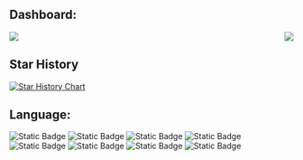 ## Dashboard:
<div style="display: flex; justify-content: space-between;">
    <a>
        <img align="center" src="https://github-readme-stats.vercel.app/api?username=adrokee&count_private=true&include_all_commits=true&show_icons=true&line_height=29" />
    </a>
    <a>
        <img align="center" src="https://github-readme-stats.vercel.app/api/top-langs/?username=adrokee&layout=donut" />
    </a>
</div>

## Star History

<a href="https://star-history.com/#AdrokEe/AutoMaticWorker&Timeline">
 <picture>
   <source media="(prefers-color-scheme: dark)" srcset="https://api.star-history.com/svg?repos=AdrokEe/AutoMaticWorker&type=Timeline&theme=dark" />
   <source media="(prefers-color-scheme: light)" srcset="https://api.star-history.com/svg?repos=AdrokEe/AutoMaticWorker&type=Timeline" />
   <img alt="Star History Chart" src="https://api.star-history.com/svg?repos=AdrokEe/AutoMaticWorker&type=Timeline" />
 </picture>
</a>

<br/>

## Language:
![Static Badge](https://img.shields.io/badge/python-%23282C34?style=for-the-badge&logo=python&labelColor=%23282C34&color=%233776AB)  ![Static Badge](https://img.shields.io/badge/java-%23282C34?style=for-the-badge&logo=coffeescript&labelColor=%23282C34&color=%230066CC)  ![Static Badge](https://img.shields.io/badge/golang-%23282C34?style=for-the-badge&logo=go&labelColor=%23282C34&color=%2300ADD8)  ![Static Badge](https://img.shields.io/badge/typescript-%23282C34?style=for-the-badge&logo=typescript&labelColor=%23282C34&color=%233178C6)  ![Static Badge](https://img.shields.io/badge/javascript-%23282C34?style=for-the-badge&logo=javascript&labelColor=%23282C34&color=%23F7DF1E)  ![Static Badge](https://img.shields.io/badge/html-%23282C34?style=for-the-badge&logo=html5&labelColor=%23282C34&color=%23E34F26)  ![Static Badge](https://img.shields.io/badge/css-%23282C34?style=for-the-badge&logo=css3&labelColor=%23282C34&color=%231572B6)  ![Static Badge](https://img.shields.io/badge/sql-%23282C34?style=for-the-badge&logo=mysql&labelColor=%23282C34&color=%234479A1)
